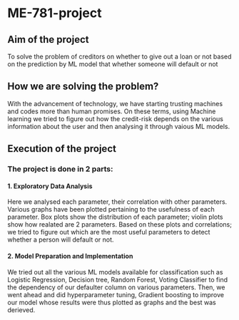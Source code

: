 # ME-781-project

## Aim of the project
To solve the problem of creditors on whether to give out a loan or not based on the prediction by ML model that whether someone will default or not

## How we are solving the problem?
With the advancement of technology, we have starting trusting machines and codes more than human promises. On these terms, using Machine learning we tried to figure out how the credit-risk depends on the various information about the user and then analysing it through vaious ML models.

## Execution of the project
### The project is done in 2 parts:
#### 1. Exploratory Data Analysis
Here we analysed each parameter, their correlation with other parameters. Various graphs have been plotted pertaining to the usefulness of each parameter. Box plots show the distribution of each parameter; violin plots show how realated are 2 parameters. Based on these plots and correlations; we tried to figure out which are the most useful parameters to detect whether a person will default or not.

#### 2. Model Preparation and Implementation
We tried out all the various ML models available for classification such as Logistic Regression, Decision tree, Random Forest, Voting Classifier to find the dependency of our defaulter column on various parameters. Then, we went ahead and did hyperparameter tuning, Gradient boosting to improve our model whose results were thus plotted as graphs and the best was derieved.
